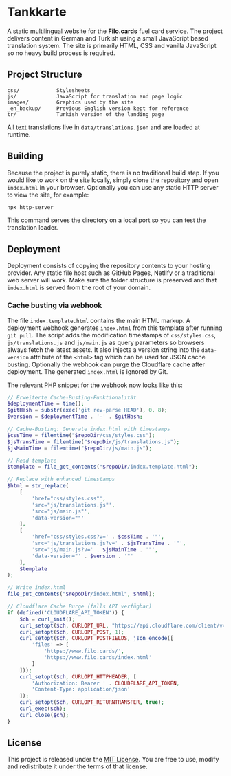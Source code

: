 # Tankkarte

A static multilingual website for the **Filo.cards** fuel card service. The project delivers
content in German and Turkish using a small JavaScript based translation system. The site is
primarily HTML, CSS and vanilla JavaScript so no heavy build process is required.

## Project Structure

```
css/            Stylesheets
js/             JavaScript for translation and page logic
images/         Graphics used by the site
_en_backup/     Previous English version kept for reference
tr/             Turkish version of the landing page
```

All text translations live in `data/translations.json` and are loaded at runtime.

## Building

Because the project is purely static, there is no traditional build step. If you would like to
work on the site locally, simply clone the repository and open `index.html` in your browser.
Optionally you can use any static HTTP server to view the site, for example:

```bash
npx http-server
```

This command serves the directory on a local port so you can test the translation loader.

## Deployment

Deployment consists of copying the repository contents to your hosting provider. Any static file
host such as GitHub Pages, Netlify or a traditional web server will work. Make sure the folder
structure is preserved and that `index.html` is served from the root of your domain.

### Cache busting via webhook

The file `index.template.html` contains the main HTML markup. A deployment webhook
generates `index.html` from this template after running `git pull`. The script
adds the modification timestamps of `css/styles.css`, `js/translations.js` and
`js/main.js` as query parameters so browsers always fetch the latest assets. It
also injects a version string into the `data-version` attribute of the `<html>`
tag which can be used for JSON cache busting. Optionally the webhook can purge
the Cloudflare cache after deployment. The generated `index.html` is ignored by
Git.

The relevant PHP snippet for the webhook now looks like this:

```php
// Erweiterte Cache-Busting-Funktionalität
$deploymentTime = time();
$gitHash = substr(exec('git rev-parse HEAD'), 0, 8);
$version = $deploymentTime . '-' . $gitHash;

// Cache-Busting: Generate index.html with timestamps
$cssTime = filemtime("$repoDir/css/styles.css");
$jsTransTime = filemtime("$repoDir/js/translations.js");
$jsMainTime = filemtime("$repoDir/js/main.js");

// Read template
$template = file_get_contents("$repoDir/index.template.html");

// Replace with enhanced timestamps
$html = str_replace(
    [
        'href="css/styles.css"',
        'src="js/translations.js"',
        'src="js/main.js"',
        'data-version=""'
    ],
    [
        'href="css/styles.css?v=' . $cssTime . '"',
        'src="js/translations.js?v=' . $jsTransTime . '"',
        'src="js/main.js?v=' . $jsMainTime . '"',
        'data-version="' . $version . '"'
    ],
    $template
);

// Write index.html
file_put_contents("$repoDir/index.html", $html);

// Cloudflare Cache Purge (falls API verfügbar)
if (defined('CLOUDFLARE_API_TOKEN')) {
    $ch = curl_init();
    curl_setopt($ch, CURLOPT_URL, "https://api.cloudflare.com/client/v4/zones/ZONE_ID/purge_cache");
    curl_setopt($ch, CURLOPT_POST, 1);
    curl_setopt($ch, CURLOPT_POSTFIELDS, json_encode([
        'files' => [
            'https://www.filo.cards/',
            'https://www.filo.cards/index.html'
        ]
    ]));
    curl_setopt($ch, CURLOPT_HTTPHEADER, [
        'Authorization: Bearer ' . CLOUDFLARE_API_TOKEN,
        'Content-Type: application/json'
    ]);
    curl_setopt($ch, CURLOPT_RETURNTRANSFER, true);
    curl_exec($ch);
    curl_close($ch);
}
```

## License

This project is released under the [MIT License](LICENSE). You are free to use, modify and
redistribute it under the terms of that license.
